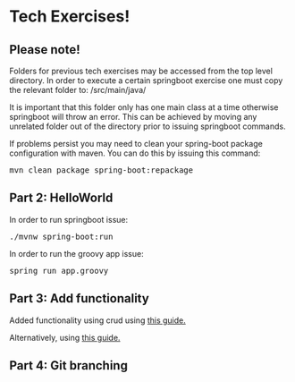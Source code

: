 <h1>
Tech Exercises!
</h1>

<h2>
Please note!
</h2>

<p>
Folders for previous tech exercises may be accessed from the top level directory. In order to execute a certain springboot exercise one must copy the relevant folder to: /src/main/java/
</p>
<p>
It is important that this folder only has one main class at a time otherwise springboot will throw an error. This can be achieved by moving any unrelated folder out of the directory prior to issuing springboot commands.
</p>
<p>
If problems persist you may need to clean your spring-boot package configuration with maven. You can do this by issuing this command:
</p>

<pre>
mvn clean package spring-boot:repackage 
</pre>

<h2>
Part 2: HelloWorld
</h2>

<p>
In order to run springboot issue:
</p>

<pre>
./mvnw spring-boot:run
</pre>

<p>
In order to run the groovy app issue:
</p>

<pre>
spring run app.groovy
</pre>

<h2>
Part 3: Add functionality
</h2>

<p>
Added functionality using crud using <a href="https://www.baeldung.com/spring-boot-crud-thymeleaf">this guide.</a>
</p>

<p>
Alternatively, using <a href="https://javapointers.com/spring/spring-boot/simple-spring-boot-web-application-using-maven/">this guide.</a>
</p>

<h2>
Part 4: Git branching
</h2>

<p> 
</p>

